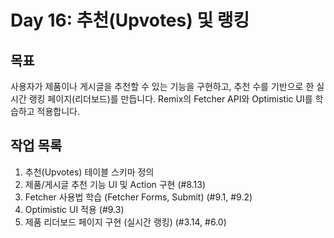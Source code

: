 # Day 16: 추천(Upvotes) 및 랭킹

## 목표

사용자가 제품이나 게시글을 추천할 수 있는 기능을 구현하고, 추천 수를 기반으로 한 실시간 랭킹 페이지(리더보드)를 만듭니다. Remix의 Fetcher API와 Optimistic UI를 학습하고 적용합니다.

## 작업 목록

1.  추천(Upvotes) 테이블 스키마 정의
2.  제품/게시글 추천 기능 UI 및 Action 구현 (#8.13)
3.  Fetcher 사용법 학습 (Fetcher Forms, Submit) (#9.1, #9.2)
4.  Optimistic UI 적용 (#9.3)
5.  제품 리더보드 페이지 구현 (실시간 랭킹) (#3.14, #6.0) 
